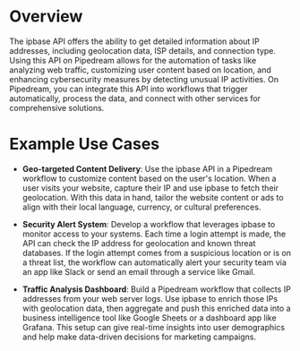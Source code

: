 # Overview

The ipbase API offers the ability to get detailed information about IP addresses, including geolocation data, ISP details, and connection type. Using this API on Pipedream allows for the automation of tasks like analyzing web traffic, customizing user content based on location, and enhancing cybersecurity measures by detecting unusual IP activities. On Pipedream, you can integrate this API into workflows that trigger automatically, process the data, and connect with other services for comprehensive solutions.

# Example Use Cases

- **Geo-targeted Content Delivery**: Use the ipbase API in a Pipedream workflow to customize content based on the user's location. When a user visits your website, capture their IP and use ipbase to fetch their geolocation. With this data in hand, tailor the website content or ads to align with their local language, currency, or cultural preferences.

- **Security Alert System**: Develop a workflow that leverages ipbase to monitor access to your systems. Each time a login attempt is made, the API can check the IP address for geolocation and known threat databases. If the login attempt comes from a suspicious location or is on a threat list, the workflow can automatically alert your security team via an app like Slack or send an email through a service like Gmail.

- **Traffic Analysis Dashboard**: Build a Pipedream workflow that collects IP addresses from your web server logs. Use ipbase to enrich those IPs with geolocation data, then aggregate and push this enriched data into a business intelligence tool like Google Sheets or a dashboard app like Grafana. This setup can give real-time insights into user demographics and help make data-driven decisions for marketing campaigns.
